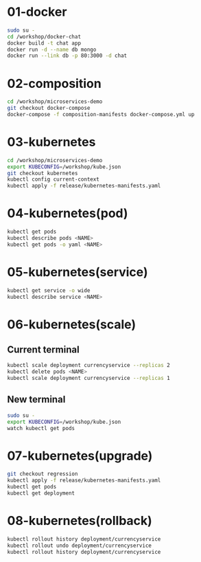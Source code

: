 # 01-docker
```bash
sudo su -
cd /workshop/docker-chat
docker build -t chat app
docker run -d --name db mongo
docker run --link db -p 80:3000 -d chat
```

# 02-composition
```bash
cd /workshop/microservices-demo
git checkout docker-compose
docker-compose -f composition-manifests docker-compose.yml up
```

# 03-kubernetes
```bash
cd /workshop/microservices-demo
export KUBECONFIG=/workshop/kube.json
git checkout kubernetes
kubectl config current-context
kubectl apply -f release/kubernetes-manifests.yaml
```

# 04-kubernetes(pod)
```bash
kubectl get pods
kubectl describe pods <NAME>
kubectl get pods -o yaml <NAME>
```

# 05-kubernetes(service)
```bash
kubectl get service -o wide
kubectl describe service <NAME>
```
# 06-kubernetes(scale)
## Current terminal
```bash
kubectl scale deployment currencyservice --replicas 2
kubectl delete pods <NAME>
kubectl scale deployment currencyservice --replicas 1
```
## New terminal
```bash
sudo su -
export KUBECONFIG=/workshop/kube.json
watch kubectl get pods 
```
# 07-kubernetes(upgrade)
```bash
git checkout regression
kubectl apply -f release/kubernetes-manifests.yaml
kubectl get pods
kubectl get deployment
```

# 08-kubernetes(rollback)
```bash
kubectl rollout history deployment/currencyservice
kubectl rollout undo deployment/currencyservice
kubectl rollout history deployment/currencyservice
```